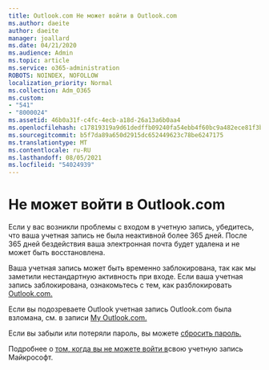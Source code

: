 ```yaml
---
title: Outlook.com Не может войти в Outlook.com
ms.author: daeite
author: daeite
manager: joallard
ms.date: 04/21/2020
ms.audience: Admin
ms.topic: article
ms.service: o365-administration
ROBOTS: NOINDEX, NOFOLLOW
localization_priority: Normal
ms.collection: Adm_O365
ms.custom:
- "541"
- "8000024"
ms.assetid: 46b0a31f-c4fc-4ecb-a18d-26a13a6b0aa4
ms.openlocfilehash: c17819319a9d61dedffb09240fa54ebb4f60bc9a482ece81f3b72693abea3d2e
ms.sourcegitcommit: b5f7da89a650d2915dc652449623c78be6247175
ms.translationtype: MT
ms.contentlocale: ru-RU
ms.lasthandoff: 08/05/2021
ms.locfileid: "54024939"
---
```

# <a name="cant-sign-in-to-outlookcom"></a>Не может войти в Outlook.com

Если у вас возникли проблемы с входом в учетную запись, убедитесь, что ваша учетная запись не была неактивной более 365 дней. После 365 дней бездействия ваша электронная почта будет удалена и не может быть восстановлена.
  
Ваша учетная запись может быть временно заблокирована, так как мы заметили нестандартную активность при входе. Если ваша учетная запись заблокирована, ознакомьтесь с тем, как разблокировать [Outlook.com.](https://support.office.com/article/f4ad2701-d166-4d8b-8a6a-9af2a1f8a4c4?wt.mc_id=Office_Outlook_com_Alchemy)
  
Если вы подозреваете Outlook учетная запись Outlook.com была взломана, см. в записи [My Outlook.com.](https://support.office.com/article/35993ac5-ac2f-494e-aacb-5232dda453d8?wt.mc_id=Office_Outlook_com_Alchemy)
  
Если вы забыли или потеряли пароль, вы можете [сбросить пароль.](https://go.microsoft.com/fwlink/p/?LinkID=242804)
  
Подробнее о [том, когда вы не можете войти в](https://go.microsoft.com/fwlink/p/?linkid=837479)свою учетную запись Майкрософт.
  